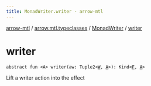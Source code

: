```yaml
---
title: MonadWriter.writer - arrow-mtl
---
```


[arrow-mtl](../../index.html) / [arrow.mtl.typeclasses](../index.html) / [MonadWriter](index.html) / [writer](./writer.html)

# writer

`abstract fun <A> writer(aw: Tuple2<`[`W`](index.html#W)`, `[`A`](writer.html#A)`>): Kind<`[`F`](index.html#F)`, `[`A`](writer.html#A)`>`

Lift a writer action into the effect

